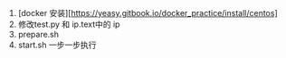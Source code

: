 1. [docker 安装][https://yeasy.gitbook.io/docker_practice/install/centos]
2. 修改test.py 和 ip.text中的 ip
3. prepare.sh
4. start.sh 一步一步执行
